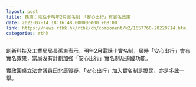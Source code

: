 ```yaml
---
layout: post
title: 孫東：電話卡明年2月實名制　「安心出行」有實名效果
date: 2022-07-14 18:16:48.000000000 +08:00
link: https://news.rthk.hk/rthk/ch/component/k2/1657760-20220714.htm
categories: rthk
---
```


創新科技及工業局局長孫東表示，明年2月電話卡實名制，屆時「安心出行」會有實名效果，當局沒有計劃加強「安心出行」實名制及追蹤功能。

實政圓桌立法會議員田北辰質疑，「安心出行」加入實名制是擾民，亦是多此一舉。
